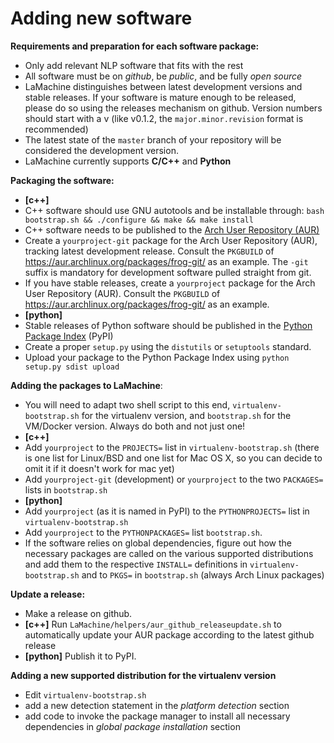 
Adding new software
==========================

**Requirements and preparation for each software package:**
* Only add relevant NLP software that fits with the rest
* All software must be on *github*, be *public*, and be fully *open source*
* LaMachine distinguishes between latest development versions and stable
  releases. If your software is mature enough to be released, please do so
  using the releases mechanism on github. Version numbers should start with a v
  (like v0.1.2, the ``major.minor.revision`` format is recommended)
* The latest state of the ``master`` branch of your repository will be considered the development version.
* LaMachine currently supports **C/C++** and **Python**


**Packaging the software:**
* **[c++]** 
 * C++ software should use GNU autotools and be installable through: ``bash bootstrap.sh && ./configure && make && make install``
 * C++ software needs to be published to the [Arch User Repository (AUR)](https://aur.archlinux.org)
  * Create a ``yourproject-git`` package for the Arch User Repository (AUR),
    tracking latest development release. Consult the ``PKGBUILD`` of https://aur.archlinux.org/packages/frog-git/  as an example. The ``-git`` suffix is mandatory for development software pulled straight from git.
  * If you have stable releases, create a ``yourproject`` package for the Arch User Repository (AUR). 
    Consult the ``PKGBUILD`` of https://aur.archlinux.org/packages/frog-git/  as an example.
* **[python]**
 * Stable releases of Python software should be published in the [Python Package Index](https://pypi.python.org) (PyPI)
  * Create a proper ``setup.py`` using the ``distutils`` or ``setuptools`` standard.
  * Upload your package to the Python Package Index using ``python setup.py sdist upload``

**Adding the packages to LaMachine**:
* You will need to adapt two shell script to this end, ``virtualenv-bootstrap.sh`` for the virtualenv version, and ``bootstrap.sh`` for the VM/Docker version. Always do both and not just one!
* **[c++]** 
 * Add ``yourproject`` to the ``PROJECTS=`` list in ``virtualenv-bootstrap.sh`` (there is one list for Linux/BSD and one list for Mac OS X, so you can decide to omit it if it doesn't work for mac yet)
 * Add ``yourproject-git`` (development) or ``yourproject`` to the two ``PACKAGES=`` lists in ``bootstrap.sh``
* **[python]**
 * Add ``yourproject`` (as it is named in PyPI) to the ``PYTHONPROJECTS=`` list in ``virtualenv-bootstrap.sh`` 
 * Add ``yourproject`` to the ``PYTHONPACKAGES=`` list  ``bootstrap.sh``.
* If the software relies on global dependencies, figure out how the necessary
  packages are called on the various supported distributions and add them to
  the respective ``INSTALL=`` definitions in ``virtualenv-bootstrap.sh`` and
  to ``PKGS=`` in ``bootstrap.sh`` (always  Arch Linux packages)

**Update a release:**
* Make a release on github.
* **[c++]** Run ``LaMachine/helpers/aur_github_releaseupdate.sh`` to
  automatically update your AUR package according to the latest github release
* **[python]** Publish it to PyPI.


**Adding a new supported distribution for the virtualenv version**
* Edit ``virtualenv-bootstrap.sh``
 * add a new detection statement in the *platform detection* section
 * add code to invoke the package manager to install all necessary  dependencies in  *global package installation* section

